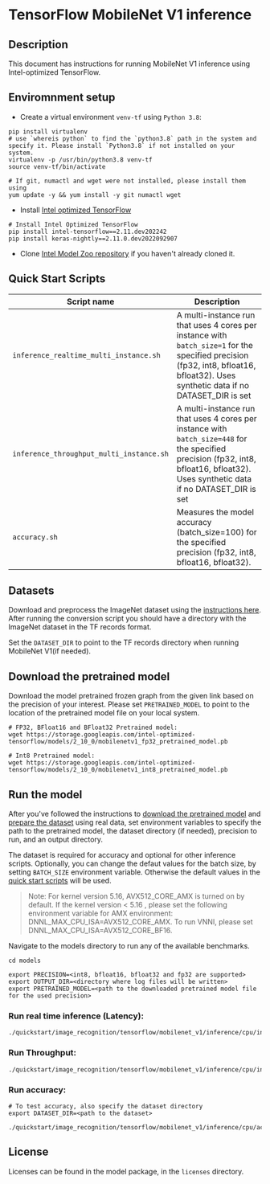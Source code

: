 <!--- 0. Title -->
# TensorFlow MobileNet V1 inference

<!-- 10. Description -->
## Description

This document has instructions for running MobileNet V1 inference using
Intel-optimized TensorFlow.

## Enviromnment setup

* Create a virtual environment `venv-tf` using `Python 3.8`:
```
pip install virtualenv
# use `whereis python` to find the `python3.8` path in the system and specify it. Please install `Python3.8` if not installed on your system.
virtualenv -p /usr/bin/python3.8 venv-tf
source venv-tf/bin/activate

# If git, numactl and wget were not installed, please install them using
yum update -y && yum install -y git numactl wget
```

* Install [Intel optimized TensorFlow](https://pypi.org/project/intel-tensorflow/2.11.dev202242/)
```
# Install Intel Optimized TensorFlow
pip install intel-tensorflow==2.11.dev202242
pip install keras-nightly==2.11.0.dev2022092907
```

* Clone [Intel Model Zoo repository](https://github.com/IntelAI/models) if you haven't already cloned it.

<!--- 40. Quick Start Scripts -->
## Quick Start Scripts

| Script name | Description |
|-------------|-------------|
| `inference_realtime_multi_instance.sh` | A multi-instance run that uses 4 cores per instance with `batch_size=1` for the specified precision (fp32, int8, bfloat16, bfloat32). Uses synthetic data if no DATASET_DIR is set|
| `inference_throughput_multi_instance.sh` | A multi-instance run that uses 4 cores per instance with `batch_size=448` for the specified precision (fp32, int8, bfloat16, bfloat32). Uses synthetic data if no DATASET_DIR is set |
| `accuracy.sh` | Measures the model accuracy (batch_size=100) for the specified precision (fp32, int8, bfloat16, bfloat32). |

<!--- 30. Datasets -->
## Datasets

Download and preprocess the ImageNet dataset using the [instructions here](https://github.com/IntelAI/models/tree/master/datasets/imagenet#imagenet-dataset-scripts).
After running the conversion script you should have a directory with the
ImageNet dataset in the TF records format.

Set the `DATASET_DIR` to point to the TF records directory when running MobileNet V1(if needed).

## Download the pretrained model
Download the model pretrained frozen graph from the given link based on the precision of your interest. Please set `PRETRAINED_MODEL` to point to the location of the pretrained model file on your local system.
```
# FP32, BFloat16 and BFloat32 Pretrained model:
wget https://storage.googleapis.com/intel-optimized-tensorflow/models/2_10_0/mobilenetv1_fp32_pretrained_model.pb

# Int8 Pretrained model:
wget https://storage.googleapis.com/intel-optimized-tensorflow/models/2_10_0/mobilenetv1_int8_pretrained_model.pb
```

## Run the model

After you've followed the instructions to [download the pretrained model](#download-the-pretrained-model)
and [prepare the dataset](#datasets) using real data, set environment variables to
specify the path to the pretrained model, the dataset directory (if needed), precision to run, and an output directory.

The dataset is required for accuracy and optional for other inference scripts.
Optionally, you can change the defaut values for the batch size, by setting `BATCH_SIZE` environment variable. Otherwise the default values in the [quick start scripts](#quick-start-scripts) will be used.

>Note: 
For kernel version 5.16, AVX512_CORE_AMX is turned on by default. If the kernel version < 5.16 , please set the following environment variable for AMX environment: DNNL_MAX_CPU_ISA=AVX512_CORE_AMX. To run VNNI, please set DNNL_MAX_CPU_ISA=AVX512_CORE_BF16.


Navigate to the models directory to run any of the available benchmarks.
```
cd models

export PRECISION=<int8, bfloat16, bfloat32 and fp32 are supported>
export OUTPUT_DIR=<directory where log files will be written>
export PRETRAINED_MODEL=<path to the downloaded pretrained model file for the used precision>
```
### Run real time inference (Latency):
```
./quickstart/image_recognition/tensorflow/mobilenet_v1/inference/cpu/inference_realtime_multi_instance.sh
```

### Run Throughput:
```
./quickstart/image_recognition/tensorflow/mobilenet_v1/inference/cpu/inference_throughput_multi_instance.sh
```

### Run accuracy:
```
# To test accuracy, also specify the dataset directory
export DATASET_DIR=<path to the dataset>

./quickstart/image_recognition/tensorflow/mobilenet_v1/inference/cpu/accuracy.sh
```

<!--- 80. License -->
## License

Licenses can be found in the model package, in the `licenses` directory.


